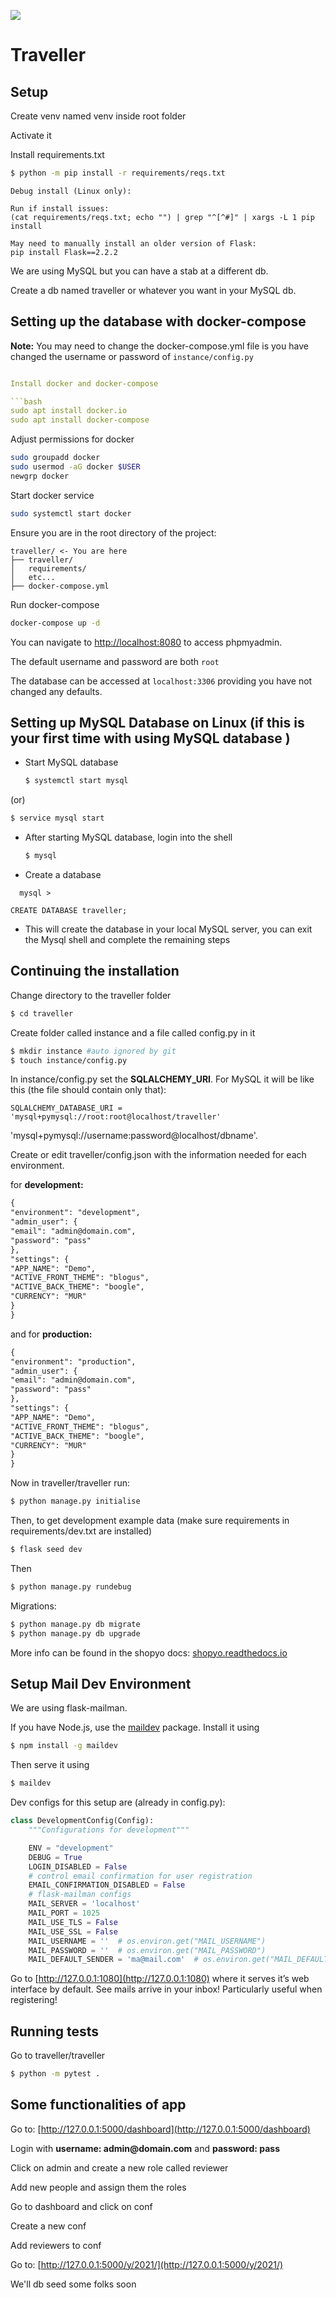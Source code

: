 ![](icon.png)

# Traveller

## Setup

Create venv named venv inside root folder

Activate it

Install requirements.txt

```bash
$ python -m pip install -r requirements/reqs.txt
```

```text
Debug install (Linux only):

Run if install issues:
(cat requirements/reqs.txt; echo "") | grep "^[^#]" | xargs -L 1 pip install

May need to manually install an older version of Flask:
pip install Flask==2.2.2
```

We are using MySQL but you can have a stab at a different db.

Create a db named traveller or whatever you want in your MySQL db.

## Setting up the database with docker-compose

**Note:** You may need to change the docker-compose.yml file is you have changed the username or password
of `instance/config.py`

```yaml

Install docker and docker-compose

```bash
sudo apt install docker.io
sudo apt install docker-compose
```

Adjust permissions for docker

```bash
sudo groupadd docker
sudo usermod -aG docker $USER
newgrp docker
```

Start docker service

```bash
sudo systemctl start docker
```

Ensure you are in the root directory of the project:

```text
traveller/ <- You are here
├── traveller/
│   requirements/
│   etc...
├── docker-compose.yml
```

Run docker-compose

```bash
docker-compose up -d
```

You can navigate to [http://localhost:8080](http://localhost:8080) to access phpmyadmin.

The default username and password are both `root`

The database can be accessed at `localhost:3306` providing you have not changed any defaults.


## Setting up MySQL Database on Linux (if this is your first time with using MySQL database )

- Start MySQL database

  ```bash
  $ systemctl start mysql
  ```

(or)

  ```bash
  $ service mysql start
  ```

- After starting MySQL database, login into the shell

  ```bash
  $ mysql
  ```

- Create a database

```mysql
  mysql >

CREATE DATABASE traveller;

```

- This will create the database in your local MySQL server, you can exit the Mysql shell and complete the remaining
  steps

## Continuing the installation

Change directory to the traveller folder

```bash
$ cd traveller
```

Create folder called instance and a file called config.py in it

```bash
$ mkdir instance #auto ignored by git
$ touch instance/config.py
```

In instance/config.py set the __SQLALCHEMY_URI__. For MySQL it will be like this (the file should contain only that):

```
SQLALCHEMY_DATABASE_URI = 'mysql+pymysql://root:root@localhost/traveller'
```

'mysql+pymysql://username:password@localhost/dbname'.

Create or edit traveller/config.json with the information needed for each environment.

for __development:__

```markdown
{
"environment": "development",
"admin_user": {
"email": "admin@domain.com",
"password": "pass"
},
"settings": {
"APP_NAME": "Demo",
"ACTIVE_FRONT_THEME": "blogus",
"ACTIVE_BACK_THEME": "boogle",
"CURRENCY": "MUR"
}
}
```

and for __production:__

```markdown
{
"environment": "production",
"admin_user": {
"email": "admin@domain.com",
"password": "pass"
},
"settings": {
"APP_NAME": "Demo",
"ACTIVE_FRONT_THEME": "blogus",
"ACTIVE_BACK_THEME": "boogle",
"CURRENCY": "MUR"
}
}
```

Now in traveller/traveller run:

```bash
$ python manage.py initialise
```

Then, to get development example data (make sure requirements in requirements/dev.txt are installed)

```bash
$ flask seed dev
```

Then

```bash
$ python manage.py rundebug
```

Migrations:

```bash
$ python manage.py db migrate
$ python manage.py db upgrade
```

More info can be found in the shopyo docs: [shopyo.readthedocs.io](https://shopyo.readthedocs.io/en/latest/)

## Setup Mail Dev Environment

We are using flask-mailman.

If you have Node.js, use the [maildev](https://github.com/maildev/maildev) package. Install it using

```bash
$ npm install -g maildev
```

Then serve it using

```bash
$ maildev
```

Dev configs for this setup are (already in config.py):

```python
class DevelopmentConfig(Config):
    """Configurations for development"""

    ENV = "development"
    DEBUG = True
    LOGIN_DISABLED = False
    # control email confirmation for user registration
    EMAIL_CONFIRMATION_DISABLED = False
    # flask-mailman configs
    MAIL_SERVER = 'localhost'
    MAIL_PORT = 1025
    MAIL_USE_TLS = False
    MAIL_USE_SSL = False
    MAIL_USERNAME = ''  # os.environ.get("MAIL_USERNAME")
    MAIL_PASSWORD = ''  # os.environ.get("MAIL_PASSWORD")
    MAIL_DEFAULT_SENDER = 'ma@mail.com'  # os.environ.get("MAIL_DEFAULT_SENDER")
```

Go to [http://127.0.0.1:1080](http://127.0.0.1:1080) where it serves it’s web interface by default. See mails arrive in
your inbox!
Particularly useful when registering!

## Running tests

Go to traveller/traveller

```bash
$ python -m pytest .
```

## Some functionalities of app

Go to: [http://127.0.0.1:5000/dashboard](http://127.0.0.1:5000/dashboard)

Login with __username: admin@domain.com__ and __password: pass__

Click on admin and create a new role called reviewer

Add new people and assign them the roles

Go to dashboard and click on conf

Create a new conf

Add reviewers to conf

Go to: [http://127.0.0.1:5000/y/2021/](http://127.0.0.1:5000/y/2021/)

We'll db seed some folks soon
